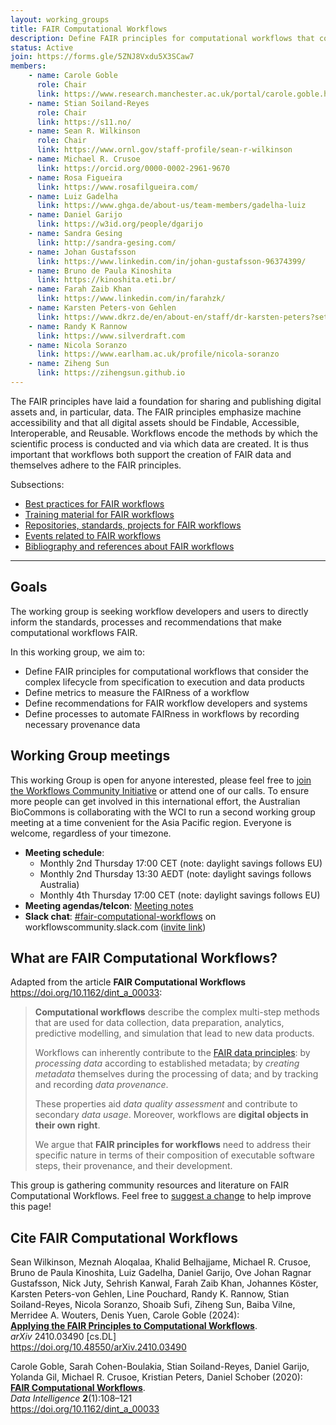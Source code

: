 ```yaml
---
layout: working_groups
title: FAIR Computational Workflows
description: Define FAIR principles for computational workflows that consider the complex lifecycle from specification to execution and data products
status: Active
join: https://forms.gle/5ZNJ8Vxdu5X3SCaw7
members:
    - name: Carole Goble
      role: Chair
      link: https://www.research.manchester.ac.uk/portal/carole.goble.html
    - name: Stian Soiland-Reyes
      role: Chair
      link: https://s11.no/
    - name: Sean R. Wilkinson
      role: Chair
      link: https://www.ornl.gov/staff-profile/sean-r-wilkinson
    - name: Michael R. Crusoe
      link: https://orcid.org/0000-0002-2961-9670
    - name: Rosa Figueira
      link: https://www.rosafilgueira.com/
    - name: Luiz Gadelha
      link: https://www.ghga.de/about-us/team-members/gadelha-luiz
    - name: Daniel Garijo
      link: https://w3id.org/people/dgarijo
    - name: Sandra Gesing
      link: http://sandra-gesing.com/
    - name: Johan Gustafsson
      link: https://www.linkedin.com/in/johan-gustafsson-96374399/
    - name: Bruno de Paula Kinoshita
      link: https://kinoshita.eti.br/
    - name: Farah Zaib Khan
      link: https://www.linkedin.com/in/farahzk/
    - name: Karsten Peters-von Gehlen
      link: https://www.dkrz.de/en/about-en/staff/dr-karsten-peters?set_language=en
    - name: Randy K Rannow
      link: https://www.silverdraft.com
    - name: Nicola Soranzo
      link: https://www.earlham.ac.uk/profile/nicola-soranzo
    - name: Ziheng Sun
      link: https://zihengsun.github.io
---
```


The FAIR principles have laid a foundation for sharing and publishing digital assets and, in particular, data. The
FAIR principles emphasize machine accessibility and that all digital assets should be Findable, Accessible, Interoperable,
and Reusable. Workflows encode the methods by which the scientific process is conducted and via which data are created.
It is thus important that workflows both support the creation of FAIR data and themselves adhere to the FAIR principles.

Subsections:

* [Best practices for FAIR workflows](best-practices)
* [Training material for FAIR workflows](training)
* [Repositories, standards, projects for FAIR workflows](resources)
* [Events related to FAIR workflows](events)
* [Bibliography and references about FAIR workflows](bibliography)

---

## Goals

The working group is seeking workflow developers and users to directly inform the standards, processes and recommendations 
that make computational workflows FAIR.

In this working group, we aim to:
- Define FAIR principles for computational workflows that consider the complex lifecycle from specification to execution and data products
- Define metrics to measure the FAIRness of a workflow
- Define recommendations for FAIR workflow developers and systems
- Define processes to automate FAIRness in workflows by recording necessary provenance data

## Working Group meetings

This working Group is open for anyone interested, please feel free to [join the Workflows Community Initiative](https://workflows.community/contact) or attend one of our calls. To ensure more people can get involved in this international effort, the Australian BioCommons is collaborating with the WCI to run a second working group meeting at a time convenient for the Asia Pacific region. Everyone is welcome, regardless of your timezone.

* **Meeting schedule**:  
  - Monthly 2nd Thursday 17:00 CET (note: daylight savings follows EU)
  - Monthly 2nd Thursday 13:30 AEDT (note: daylight savings follows Australia)
  - Monthly 4th Thursday 17:00 CET (note: daylight savings follows EU)
* **Meeting agendas/telcon**: [Meeting notes](https://docs.google.com/document/d/1sULkJwVACjSxQnM5bvjgYSkawZhUEkC3s-A5CvgmNT4/edit)
* **Slack chat**: [#fair-computational-workflows](https://workflowscommunity.slack.com/archives/C034U2NEUTS) on workflowscommunity.slack.com ([invite link](https://join.slack.com/t/workflowscommunity/shared_invite/zt-1s8u3ocgm-gNdsgRJgy6O2GNSFUf9eDQ))


## What are FAIR Computational Workflows?

Adapted from the article **FAIR Computational Workflows** <https://doi.org/10.1162/dint_a_00033>:

> **Computational workflows** describe the complex multi-step methods that are used for data collection, data preparation, analytics, predictive modelling, and simulation that lead to new data products. 
> 
> Workflows can inherently contribute to the [FAIR data principles](https://www.go-fair.org/fair-principles/): by _processing data_ according to established metadata; by _creating metadata_ themselves during the processing of data; and by tracking and recording _data provenance_. 
> 
> These properties aid _data quality assessment_ and contribute to secondary _data usage_. Moreover, workflows are **digital objects in their own right**. 
> 
> We argue that **FAIR principles for workflows** need to address their specific nature in terms of their composition of executable software steps, their provenance, and their development.

This group is gathering community resources and literature on FAIR Computational Workflows. Feel free to [suggest a change](https://github.com/workflowscommunity/workflowscommunity.github.io/blob/main/_working_groups/fair.md) to help improve this page!


## Cite FAIR Computational Workflows

Sean Wilkinson, Meznah Aloqalaa, Khalid Belhajjame, Michael R. Crusoe, Bruno de Paula Kinoshita, Luiz Gadelha, Daniel Garijo, Ove Johan Ragnar Gustafsson, Nick Juty, Sehrish Kanwal, Farah Zaib Khan, Johannes Köster, Karsten Peters-von Gehlen, Line Pouchard, Randy K. Rannow, Stian Soiland-Reyes, Nicola Soranzo, Shoaib Sufi, Ziheng Sun, Baiba Vilne, Merridee A. Wouters, Denis Yuen, Carole Goble (2024):  
[**Applying the FAIR Principles to Computational Workflows**](https://doi.org/10.48550/arXiv.2410.03490).  
_arXiv_ 2410.03490 [cs.DL]  
<https://doi.org/10.48550/arXiv.2410.03490>

Carole Goble, Sarah Cohen-Boulakia, Stian Soiland-Reyes, Daniel Garijo, Yolanda Gil, Michael R. Crusoe, Kristian Peters, Daniel Schober (2020):  
[**FAIR Computational Workflows**](https://doi.org/10.1162/dint_a_00033).  
_Data Intelligence_  **2**(1):108–121  
<https://doi.org/10.1162/dint_a_00033>


